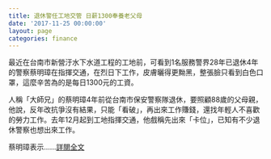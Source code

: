 ```yaml
---
title: 退休警任工地交管 日薪1300奉養老父母
date: '2017-11-25 00:00:00'
layout: page
categories: finance
---
```


最近在台南市新營汙水下水道工程的工地前，可看到1名服務警界28年已退休4年的警察蔡明璋在指揮交通，在烈日下工作，皮膚曬得更黝黑，整張臉只看到白色口罩，這麼辛苦為的是每日1300元的工資。

人稱「大師兄」的蔡明璋4年前從台南市保安警察隊退休，要照顧88歲的父母親，他說，反年改抗爭沒有結果，只能「看破」，再出來工作賺錢，還找年輕人不喜歡的勞力工作。去年12月起到工地指揮交通，他戲稱先出來「卡位」，已知有不少退休警察也想出來工作。

蔡明璋表示......[詳閱全文](https://udn.com/news/story/7320/2840281?from=udn-catehotnews_ch2)